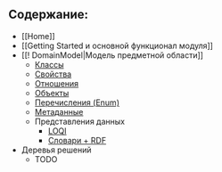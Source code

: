## Содержание:

- [[Home]]
- [[Getting Started и основной функционал модуля]]
- [[! DomainModel|Модель предметной области]]
	- [Классы](1.%20Классы.md)
	- [Свойства](2.%20Свойства.md)
	- [Отношения](3.%20Отношения.md)
	- [Объекты](4.%20Объекты.md)
	- [Перечисления (Enum)](5.%20Перечисления%20(Enum).md)
	- [Метаданные](6.%20Метаданные.md)
	- Представления данных
		- [LOQI](LOQI.md)
		- [Словари + RDF](Словари%20+%20RDF.md)
- Деревья решений
	- TODO